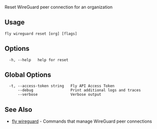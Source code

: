Reset WireGuard peer connection for an organization

## Usage
~~~
fly wireguard reset [org] [flags]
~~~

## Options

~~~
  -h, --help   help for reset
~~~

## Global Options

~~~
  -t, --access-token string   Fly API Access Token
      --debug                 Print additional logs and traces
      --verbose               Verbose output
~~~

## See Also

* [fly wireguard](/docs/flyctl/wireguard/)	 - Commands that manage WireGuard peer connections

